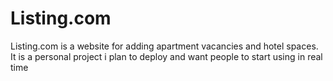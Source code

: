 # Listing.com

Listing.com is a website for adding apartment vacancies and hotel spaces. It is a personal project i plan to deploy and want people to start using in real time
